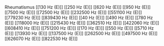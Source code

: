 Rheumatismus
[[130 Hz (E)]]
[[250 Hz (E)]]
[[620 Hz (E)]]
[[950 Hz (E)]]
[[7500 Hz (E)]]
[[72500 Hz (E)]]
[[232500 Hz (E)]]
[[551100 Hz (E)]]
[[779230 Hz (E)]]
[[839430 Hz (E)]]
[[40 Hz (E)]]
[[490 Hz (E)]]
[[780 Hz (E)]]
[[118000 Hz (E)]]
[[215430 Hz (E)]]
[[362510 Hz (E)]]
[[422060 Hz (E)]]
[[608410 Hz (E)]]
[[751200 Hz (E)]]
[[170 Hz (E)]]
[[550 Hz (E)]]
[[5710 Hz (E)]]
[[13930 Hz (E)]]
[[137500 Hz (E)]]
[[262500 Hz (E)]]
[[497500 Hz (E)]]
[[626070 Hz (E)]]
[[822530 Hz (E)]]